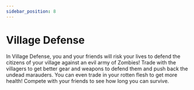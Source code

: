 ```yaml
---
sidebar_position: 8
---
```


# Village Defense

In Village Defense, you and your friends will risk your lives to defend the citizens of your village against an evil army of Zombies! Trade with the villagers to get better gear and weapons to defend them and push back the undead marauders. You can even trade in your rotten flesh to get more health! Compete with your friends to see how long you can survive.

